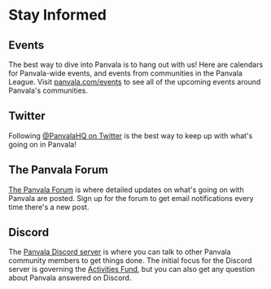# Stay Informed

## Events

The best way to dive into Panvala is to hang out with us! Here are calendars for Panvala-wide events, and events from communities in the Panvala League. Visit [panvala.com/events](https://panvala.com/events/) to see all of the upcoming events around Panvala's communities.

## Twitter

Following [@PanvalaHQ on Twitter](https://twitter.com/PanvalaHQ) is the best way to keep up with what's going on in Panvala!

## The Panvala Forum

[The Panvala Forum](https://forum.panvala.com/) is where detailed updates on what's going on with Panvala are posted. Sign up for the forum to get email notifications every time there's a new post.

## Discord

The [Panvala Discord server](https://discord.gg/yZmYZbf) is where you can talk to other Panvala community members to get things done. The initial focus for the Discord server is governing the [Activities Fund](governance/activities-fund.md), but you can also get any question about Panvala answered on Discord.

